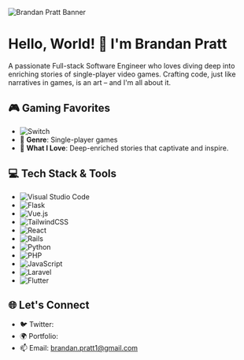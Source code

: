 ![Brandan Pratt Banner](YOUR_BANNER_IMAGE_URL)

# Hello, World! 👋 I'm Brandan Pratt

A passionate Full-stack Software Engineer who loves diving deep into enriching stories of single-player video games. Crafting code, just like narratives in games, is an art – and I'm all about it.

## 🎮 Gaming Favorites
- ![Switch](https://img.shields.io/badge/Switch-E60012?style=for-the-badge&logo=nintendo-switch&logoColor=white)
- 🌌 **Genre**: Single-player games
- 📖 **What I Love**: Deep-enriched stories that captivate and inspire.

## 💻 Tech Stack & Tools
- ![Visual Studio Code](https://img.shields.io/badge/Visual%20Studio%20Code-0078d7.svg?style=for-the-badge&logo=visual-studio-code&logoColor=white)
- ![Flask](https://img.shields.io/badge/flask-%23000.svg?style=for-the-badge&logo=flask&logoColor=white) 
- ![Vue.js](https://img.shields.io/badge/vuejs-%2335495e.svg?style=for-the-badge&logo=vuedotjs&logoColor=%234FC08D)
- ![TailwindCSS](https://img.shields.io/badge/tailwindcss-%2338B2AC.svg?style=for-the-badge&logo=tailwind-css&logoColor=white)
- ![React](https://img.shields.io/badge/react-%2320232a.svg?style=for-the-badge&logo=react&logoColor=%2361DAFB) 
- ![Rails](https://img.shields.io/badge/rails-%23CC0000.svg?style=for-the-badge&logo=ruby-on-rails&logoColor=white) 
- ![Python](https://img.shields.io/badge/python-3670A0?style=for-the-badge&logo=python&logoColor=ffdd54)
- ![PHP](https://img.shields.io/badge/php-%23777BB4.svg?style=for-the-badge&logo=php&logoColor=white)
- ![JavaScript](https://img.shields.io/badge/javascript-%23323330.svg?style=for-the-badge&logo=javascript&logoColor=%23F7DF1E)
- ![Laravel](https://img.shields.io/badge/laravel-%23FF2D20.svg?style=for-the-badge&logo=laravel&logoColor=white)
- ![Flutter](https://img.shields.io/badge/Flutter-%2302569B.svg?style=for-the-badge&logo=Flutter&logoColor=white)

## 🌐 Let's Connect
- 🐦 Twitter: 
- 🌍 Portfolio:
- 📫 Email: brandan.pratt1@gmail.com


<!---
brantheeman/brantheeman is a ✨ special ✨ repository because its `README.md` (this file) appears on your GitHub profile.
You can click the Preview link to take a look at your changes.
--->
